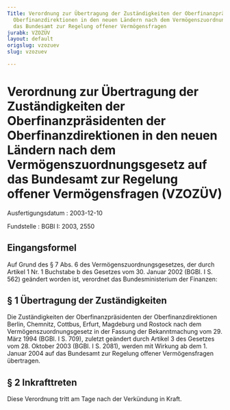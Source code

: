 ```yaml
---
Title: Verordnung zur Übertragung der Zuständigkeiten der Oberfinanzpräsidenten der
  Oberfinanzdirektionen in den neuen Ländern nach dem Vermögenszuordnungsgesetz auf
  das Bundesamt zur Regelung offener Vermögensfragen
jurabk: VZOZÜV
layout: default
origslug: vzozuev
slug: vzozuev

---
```


# Verordnung zur Übertragung der Zuständigkeiten der Oberfinanzpräsidenten der Oberfinanzdirektionen in den neuen Ländern nach dem Vermögenszuordnungsgesetz auf das Bundesamt zur Regelung offener Vermögensfragen (VZOZÜV)

Ausfertigungsdatum
:   2003-12-10

Fundstelle
:   BGBl I: 2003, 2550



## Eingangsformel

Auf Grund des § 7 Abs. 6 des Vermögenszuordnungsgesetzes, der durch
Artikel 1 Nr. 1 Buchstabe b des Gesetzes vom 30. Januar 2002 (BGBl. I
S. 562) geändert worden ist, verordnet das Bundesministerium der
Finanzen:


## § 1 Übertragung der Zuständigkeiten

Die Zuständigkeiten der Oberfinanzpräsidenten der
Oberfinanzdirektionen Berlin, Chemnitz, Cottbus, Erfurt, Magdeburg und
Rostock nach dem Vermögenszuordnungsgesetz in der Fassung der
Bekanntmachung vom 29. März 1994 (BGBl. I S. 709), zuletzt geändert
durch Artikel 3 des Gesetzes vom 28. Oktober 2003 (BGBl. I S. 2081),
werden mit Wirkung ab dem 1. Januar 2004 auf das Bundesamt zur
Regelung offener Vermögensfragen übertragen.


## § 2 Inkrafttreten

Diese Verordnung tritt am Tage nach der Verkündung in Kraft.

